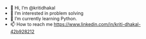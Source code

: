 - 👋 Hi, I’m @kritidhakal
- 👀 I’m interested in problem solving
- 🌱 I’m currently learning Python.
- 📫 How to reach me https://www.linkedin.com/in/kriti-dhakal-42b928212

<!---
kritidhakal/kritidhakal is a ✨ special ✨ repository because its `README.md` (this file) appears on your GitHub profile.
You can click the Preview link to take a look at your changes.
--->
